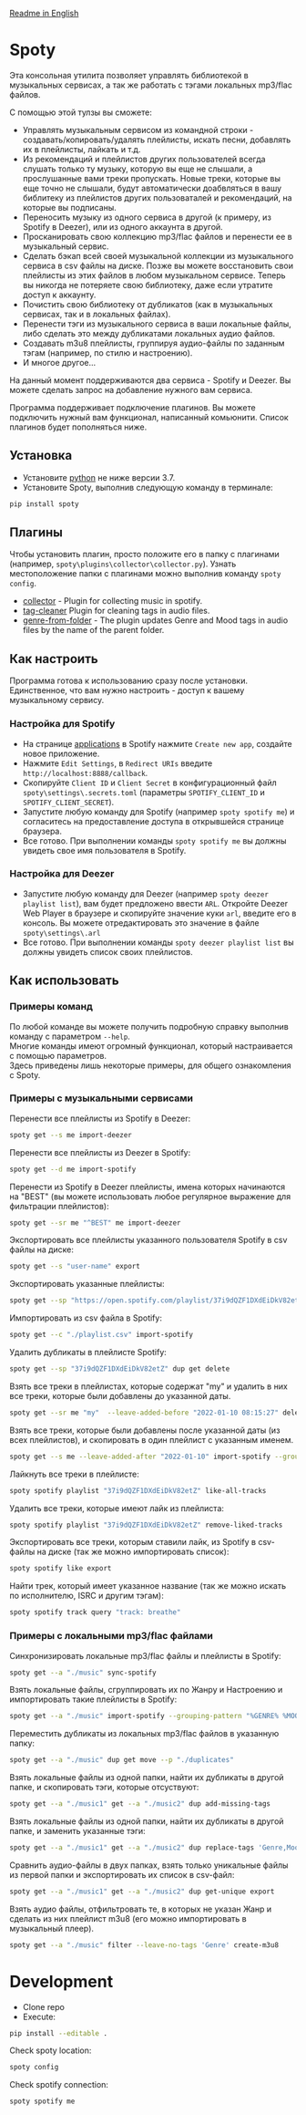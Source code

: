 [Readme in English](https://github.com/dy-sh/spoty/blob/master/README.md)

# Spoty

Эта консольная утилита позволяет управлять библиотекой в музыкальных сервисах, а так же работать с тэгами локальных mp3/flac файлов.

С помощью этой тулзы вы сможете:
- Управлять музыкальным сервисом из командной строки - создавать/копировать/удалять плейлисты, искать песни, добавлять их в плейлисты, лайкать и т.д.
- Из рекомендаций и плейлистов других пользователей всегда слушать только ту музыку, которую вы еще не слышали, а прослушанные вами треки пропускать. Новые треки, которые вы еще точно не слышали, будут автоматически доабвляться в вашу библитеку из плейлистов других пользоваталей и рекомендаций, на которые вы подписаны.
- Переносить музыку из одного сервиса в другой (к примеру, из Spotify в Deezer), или из одного аккаунта в другой.
- Просканировать свою коллекцию mp3/flac файлов и перенести ее в музыкальный сервис.
- Сделать бэкап всей своей музыкальной коллекции из музыкального сервиса в csv файлы на диске. Позже вы можете восстановить свои плейлисты из этих файлов в любом музыкальном сервисе. Теперь вы никогда не потеряете свою библиотеку, даже если утратите доступ к аккаунту.
- Почистить свою библиотеку от дубликатов (как в музыкальных сервисах, так и в локальных файлах).
- Перенести тэги из музыкального сервиса в ваши локальные файлы, либо сделать это между дубликатами локальных аудио файлов.
- Создавать m3u8 плейлисты, группируя аудио-файлы по заданным тэгам (например, по стилю и настроению).
- И многое другое...

На данный момент поддерживаются два сервиса - Spotify и Deezer. Вы можете сделать запрос на добавление нужного вам сервиса.

Программа поддерживает подключение плагинов. Вы можете подключить нужный вам функционал, написанный комьюнити. Список плагинов будет пополняться ниже.

## Установка

- Установите [python](https://www.python.org/downloads/) не ниже версии 3.7.
- Установите Spoty, выполнив следующую команду в терминале: 

```bash
pip install spoty
```

## Плагины

Чтобы установить плагин, просто положите его в папку с плагинами (например, `spoty\plugins\collector\collector.py`).
Узнать местоположение папки с плагинами можно выполнив команду `spoty config`.

- [collector](https://github.com/dy-sh/spoty_collector) - Plugin for collecting music in spotify.
- [tag-cleaner](https://github.com/dy-sh/spoty_tag_cleaner) Plugin for cleaning tags in audio files.
- [genre-from-folder](https://github.com/dy-sh/spoty_genre_from_folder) - The plugin updates Genre and Mood tags in audio files by the name of the parent folder.

## Как настроить 

Программа готова к использованию сразу после установки. 
Единственное, что вам нужно настроить - доступ к вашему музыкальному сервису.

### Настройка для Spotify

- На странице [applications](https://developer.spotify.com/dashboard/applications) в Spotify нажмите `Create new app`, создайте новое приложение. 
- Нажмите `Edit Settings`, в `Redirect URIs` введите `http://localhost:8888/callback`.
- Скопируйте `Client ID` и `Client Secret` в конфигурационный файл `spoty\settings\.secrets.toml` (параметры `SPOTIFY_CLIENT_ID` и `SPOTIFY_CLIENT_SECRET`).
- Запустите любую команду для Spotify (например `spoty spotify me`) и согласитесь на предоставление доступа в открывшейся странице браузера.
- Все готово. При выполнении команды `spoty spotify me` вы должны увидеть свое имя пользователя в Spotify.

### Настройка для Deezer

- Запустите любую команду для Deezer (например `spoty deezer playlist list`), вам будет предложено ввести `ARL`. Откройте Deezer Web Player в браузере и скопируйте значение куки `arl`, введите его в консоль. Вы можете отредактировать это значение в файле `spoty\settings\.arl` 
- Все готово. При выполнении команды `spoty deezer playlist list` вы должны увидеть список своих плейлистов.

## Как использовать

### Примеры команд

По любой команде вы можете получить подробную справку выполнив команду с параметром `--help`.  
Многие команды имеют огромный функционал, который настраивается с помощью параметров.  
Здесь приведены лишь некоторые примеры, для общего ознакомления с Spoty.  

### Примеры с музыкальными сервисами

Перенести все плейлисты из Spotify в Deezer:

```bash
spoty get --s me import-deezer
```

Перенести все плейлисты из Deezer в Spotify:

```bash
spoty get --d me import-spotify
```

Перенести из Spotify в Deezer плейлисты, имена которых начинаются на "BEST" (вы можете использовать любое регулярное выражение для фильтрации плейлистов):

```bash
spoty get --sr me "^BEST" me import-deezer
```

Экспортировать все плейлисты указанного пользователя Spotify в csv файлы на диске:

```bash
spoty get --s "user-name" export
```

Экспортировать указанные плейлисты:

```bash
spoty get --sp "https://open.spotify.com/playlist/37i9dQZF1DXdEiDkV82etZ" --ps "https://open.spotify.com/playlist/37i9dQZF1DX4uWsCu3SlsH" export
```

Импортировать из csv файла в Spotify:

```bash
spoty get --c "./playlist.csv" import-spotify
```

Удалить дубликаты в плейлисте Spotify:

```bash
spoty get --sp "37i9dQZF1DXdEiDkV82etZ" dup get delete
```

Взять все треки в плейлистах, которые содержат "my" и удалить в них все треки, которые были добавлены до указанной даты.

```bash
spoty get --sr me "my"  --leave-added-before "2022-01-10 08:15:27" delete
```

Взять все треки, которые были добавлены после указанной даты (из всех плейлистов), и скопировать в один плейлист с указанным именем.

```bash
spoty get --s me --leave-added-after "2022-01-10" import-spotify --grouping-pattern "New tracks"
```

Лайкнуть все треки в плейлисте:

```bash
spoty spotify playlist "37i9dQZF1DXdEiDkV82etZ" like-all-tracks
```

Удалить все треки, которые имеют лайк из плейлиста:

```bash
spoty spotify playlist "37i9dQZF1DXdEiDkV82etZ" remove-liked-tracks
```


Экспортировать все треки, которым ставили лайк, из Spotify в csv-файлы на диске (так же можно импортировать список):

```bash
spoty spotify like export
```

Найти трек, который имеет указанное название (так же можно искать по исполнителю, ISRC и другим тэгам):

```bash
spoty spotify track query "track: breathe"
```


### Примеры с локальными mp3/flac файлами

Синхронизировать локальные mp3/flac файлы и плейлисты в Spotify:

```bash
spoty get --a "./music" sync-spotify
```

Взять локальные файлы, сгруппировать их по Жанру и Настроению и импортировать такие плейлисты в Spotify:

```bash
spoty get --a "./music" import-spotify --grouping-pattern "%GENRE% %MOOD%"
```

Переместить дубликаты из локальных mp3/flac файлов в указанную папку:

```bash
spoty get --a "./music" dup get move --p "./duplicates"
```

Взять локальные файлы из одной папки, найти их дубликаты в другой папке, и скопировать тэги, которые отсуствуют:

```bash
spoty get --a "./music1" get --a "./music2" dup add-missing-tags
```

Взять локальные файлы из одной папки, найти их дубликаты в другой папке, и заменить указанные тэги:

```bash
spoty get --a "./music1" get --a "./music2" dup replace-tags 'Genre,Mood'
```

Сравнить аудио-файлы в двух папках, взять только уникальные файлы из первой папки и экспортировать их список в csv-файл:

```bash
spoty get --a "./music1" get --a "./music2" dup get-unique export 
```

Взять аудио файлы, отфильтровать те, в которых не указан Жанр и сделать из них плейлист m3u8 (его можно импортировать в музыкальный плеер).

```bash
spoty get --a "./music" filter --leave-no-tags 'Genre' create-m3u8
```


# Development

- Clone repo
- Execute: 
```bash
pip install --editable .
```

Check spoty location:
```bash
spoty config
```

Check spotify connection:
```bash
spoty spotify me
```
